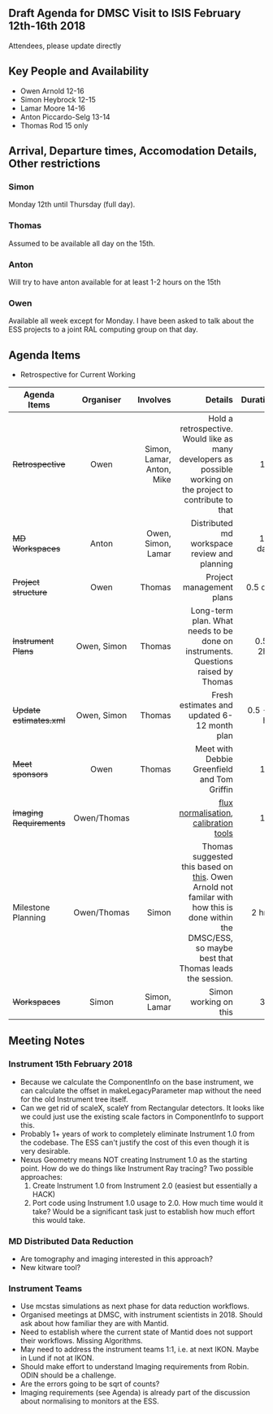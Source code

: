 ## Draft Agenda for DMSC Visit to ISIS February 12th-16th 2018

Attendees, please update directly

## Key People and Availability
* Owen Arnold 12-16
* Simon Heybrock 12-15
* Lamar Moore 14-16
* Anton Piccardo-Selg 13-14
* Thomas Rod 15 only

## Arrival, Departure times, Accomodation Details, Other restrictions

### Simon 
Monday 12th until Thursday (full day).
### Thomas
Assumed to be available all day on the 15th.
### Anton
Will try to have anton available for at least 1-2 hours on the 15th
### Owen
Available all week except for Monday. I have been asked to talk about the ESS projects to a joint RAL computing group on that day.


## Agenda Items
* Retrospective for Current Working 

| Agenda Items        | Organiser           | Involves  | Details  | Duration | Date & Time | 
| ------------- |:-------------:| -----:|---------:| ---------:| ---------:|
| ~~Retrospective~~      | Owen | Simon, Lamar, Anton, Mike | Hold a retrospective. Would like as many developers as possible working on the project to contribute to that | 1 hr | 14th 13:00 |
| ~~MD Workspaces~~ | Anton   |  Owen, Simon, Lamar | Distributed md workspace review and planning | 1-2 days | 14th |
| ~~Project structure~~ | Owen   |  Thomas | Project management plans | 0.5 day | PM 15th |
| ~~Instrument Plans~~ | Owen, Simon   |  Thomas | Long-term plan. What needs to be done on instruments. Questions raised by Thomas | 0.5 - 2hrs | AM 15th |
| ~~Update estimates.xml~~ | Owen, Simon   | Thomas | Fresh estimates and updated 6-12 month plan | 0.5 - 1 hrs  | AM 15th |
| ~~Meet sponsors~~ | Owen   |  Thomas | Meet with Debbie Greenfield and Tom Griffin | 1 hr | 11:00-12:00 15th |
| ~~Imaging Requirements~~ | Owen/Thomas   |   | [flux normalisation](https://confluence.esss.lu.se/display/DAM/Imaging+-+Flux+normalisation), [calibration tools](https://confluence.esss.lu.se/display/DAM/Imaging+-+Calibration+tools) | 1 hr | 15th |
| Milestone Planning | Owen/Thomas | Simon | Thomas suggested this based on [this](https://confluence.esss.lu.se/display/DMSC/Overview+of+Milestones). Owen Arnold not familar with how this is done within the DMSC/ESS, so maybe best that Thomas leads the session. | 2 hrs? | PM 15th |
| ~~Workspaces~~      | Simon | Simon, Lamar| Simon working on this | 3 hr | 14th 13:00 |

## Meeting Notes

### Instrument 15th February 2018

- Because we calculate the ComponentInfo on the base instrument, we can calculate the offset in makeLegacyParameter map without the need for the old Instrument tree itself.
- Can we get rid of scaleX, scaleY from Rectangular detectors. It looks like we could just use the existing scale factors in ComponentInfo to support this.
- Probably 1+ years of work to completely eliminate Instrument 1.0 from the codebase. The ESS can't justify the cost of this even though it is very desirable.
- Nexus Geometry means NOT creating Instrument 1.0 as the starting point. How do we do things like Instrument Ray tracing? Two possible approaches:
  1. Create Instrument 1.0 from Instrument 2.0 (easiest but essentially a HACK)
  1. Port code using Instrument 1.0 usage to 2.0. How much time would it take? Would be a significant task just to establish how much effort this would take.

### MD Distributed Data Reduction

- Are tomography and imaging interested in this approach?
- New kitware tool?

### Instrument Teams

- Use mcstas simulations as next phase for data reduction workflows. 
- Organised meetings at DMSC, with instrument scientists in 2018. Should ask about how familiar they are with Mantid.
- Need to establish where the current state of Mantid does not support their workflows. Missing Algorithms.
- May need to address the instrument teams 1:1, i.e. at next IKON. Maybe in Lund if not at IKON.
- Should make effort to understand Imaging requirements from Robin. ODIN should be a challenge.
- Are the errors going to be sqrt of counts?
- Imaging requirements (see Agenda) is already part of the discussion about normalising to monitors at the ESS.
